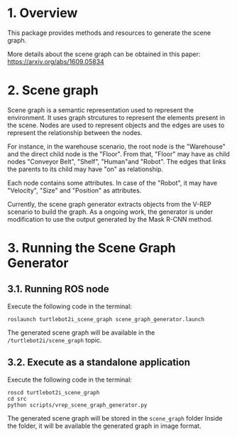 # 1. Overview

This package provides methods and resources to generate the scene graph.

More details about the scene graph can be obtained in this paper: https://arxiv.org/abs/1609.05834

# 2. Scene graph

Scene graph is a semantic representation used to represent the environment. It uses graph strcutures to represent the elements present in the scene. Nodes are used to represent objects and the edges are uses to represent the relationship between the nodes.

For instance, in the warehouse scenario, the root node is the "Warehouse" and the direct child node is the "Floor". From that, "Floor" may have as child nodes "Conveyor Belt", "Shelf", "Human"and "Robot". The edges that links the parents to its child may have "on" as relationship.

Each node contains some attributes. In case of the "Robot", it may have "Velocity", "Size" and "Position" as attributes.

Currently, the scene graph generator extracts objects from the V-REP scenario to build the graph.
As a ongoing work, the generator is under modification to use the output generated by the Mask R-CNN method.

# 3. Running the Scene Graph Generator

## 3.1. Running ROS node

Execute the following code in the terminal:
```
roslaunch turtlebot2i_scene_graph scene_graph_generator.launch 
```

The generated scene graph will be available in the `/turtlebot2i/scene_graph` topic.

## 3.2. Execute as a standalone application

Execute the following code in the terminal:
```
roscd turtlebot2i_scene_graph
cd src
python scripts/vrep_scene_graph_generator.py
```

The generated scene graph will be stored in the `scene_graph` folder
Inside the folder, it will be available the generated graph in image format.


